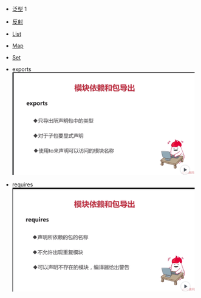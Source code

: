 
- [泛型](https://blog.csdn.net/s10461/article/details/53941091) 1

- [反射](https://blog.csdn.net/ljphhj/article/details/12858767)

- [List](https://www.cnblogs.com/epeter/p/5648026.html)

- [Map](https://www.cnblogs.com/lzq198754/p/5780165.html)

- [Set](https://blog.csdn.net/qq_33642117/article/details/52040345)


- exports 
 ![ja01](../img/ja01.png)

- requires 
 ![ja02](../img/ja02.png)

